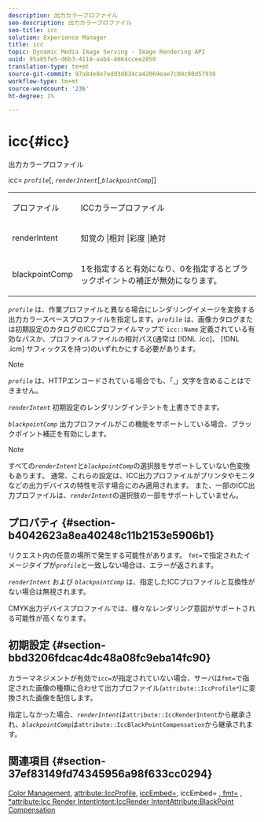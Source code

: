 ```yaml
---
description: 出力カラープロファイル
seo-description: 出力カラープロファイル
seo-title: icc
solution: Experience Manager
title: icc
topic: Dynamic Media Image Serving - Image Rendering API
uuid: 95a05fe5-d6b3-4118-aab4-4664ccee2850
translation-type: tm+mt
source-git-commit: 97a84e8e7edd3d834ca42069eae7c09c00d57938
workflow-type: tm+mt
source-wordcount: '236'
ht-degree: 1%

---
```



# icc{#icc}

出力カラープロファイル

icc= *`profile`*[, *`renderIntent`*[,*`blackpointComp`*]]

<table id="simpletable_DF1914FD351E4F2BA61372A52F0CFFBF"> 
 <tr class="strow"> 
  <td class="stentry"> <p><span class="codeph"> <span class="varname"> プロファイル</span></span> </p></td> 
  <td class="stentry"> <p>ICCカラープロファイル </p></td> 
 </tr> 
 <tr class="strow"> 
  <td class="stentry"> <p><span class="codeph"> <span class="varname"> renderIntent  </span> </span> </p></td> 
  <td class="stentry"> <p>知覚の |相対 |彩度 |絶対 </p></td> 
 </tr> 
 <tr class="strow"> 
  <td class="stentry"> <p><span class="codeph"> <span class="varname"> blackpointComp</span> </span> </p></td> 
  <td class="stentry"> <p>1を指定すると有効になり、0を指定するとブラックポイントの補正が無効になります。 </p></td> 
 </tr> 
</table>

*`profile`* は、作業プロファイルと異なる場合にレンダリングイメージを変換する出力カラースペースプロファイルを指定します。*`profile`* は、画像カタログまたは初期設定のカタログのICCプロファイルマップで `icc::Name` 定義されている有効なパスか、プロファイルファイルの相対パス(通常は [!DNL .icc]、 [!DNL .icm] サフィックスを持つ)のいずれかにする必要があります。

>[!NOTE]
>
>*`profile`* は、HTTPエンコードされている場合でも、「,」文字を含めることはできません。

*`renderIntent`* 初期設定のレンダリングインテントを上書きできます。

*`blackpointComp`* 出力プロファイルがこの機能をサポートしている場合、ブラックポイント補正を有効にします。

>[!NOTE]
>
>すべての&#x200B;*`renderIntent`*&#x200B;と&#x200B;*`blackpointComp`*&#x200B;の選択肢をサポートしていない色変換もあります。 通常、これらの設定は、ICC出力プロファイルがプリンタやモニタなどの出力デバイスの特性を示す場合にのみ適用されます。 また、一部のICC出力プロファイルは、*`renderIntent`*&#x200B;の選択肢の一部をサポートしていません。

## プロパティ {#section-b4042623a8ea40248c11b2153e5906b1}

リクエスト内の任意の場所で発生する可能性があります。 `fmt=`で指定されたイメージタイプが&#x200B;*`profile`*&#x200B;と一致しない場合は、エラーが返されます。

*`renderIntent`* および *`blackpointComp`* は、指定したICCプロファイルと互換性がない場合は無視されます。

CMYK出力デバイスプロファイルでは、様々なレンダリング意図がサポートされる可能性が高くなります。

## 初期設定 {#section-bbd3206fdcac4dc48a08fc9eba14fc90}

カラーマネジメントが有効で`icc=`が指定されていない場合、サーバは`fmt=`で指定された画像の種類に合わせて出力プロファイル(`attribute::IccProfile*`)に変換された画像を配信します。

指定しなかった場合、*`renderIntent`*&#x200B;は`attribute::IccRenderIntent`から継承され、*`blackpointComp`*&#x200B;は`attribute::IccBlackPointCompensation`から継承されます。

## 関連項目 {#section-37ef83149fd74345956a98f633cc0294}

[Color Management](../../../../../ir-api/http-protocol/image-rendering-api-ref/c-ir-http-protocol-ref/c-ir-http-protocol-syntax-and-features/c-ir-color-management.md#concept-7bac7c2c41be42c1b301eae80abe6b8d),  [attribute::IccProfile](../../../../../ir-api/material-cat/image-rendering-api-ref/c-ir-material-catalog/c-ir-attributes-reference/r-ir-iccprofilecmyk.md#reference-55aead2d924847ffbd1be4c46add7127),  [iccEmbed=](../../../../../ir-api/http-protocol/image-rendering-api-ref/c-ir-http-protocol-ref/c-ir-http-protocol-command-reference/r-ir-iccembed.md#reference-47a433138c7c4b29b9b29871b2491a7f), iccEmbed= [, fmt=](../../../../../ir-api/http-protocol/image-rendering-api-ref/c-ir-http-protocol-ref/c-ir-http-protocol-command-reference/r-ir-fmt.md#reference-4c743f67d56b47c5b774fcc900ff758c) [](../../../../../ir-api/material-cat/image-rendering-api-ref/c-ir-material-catalog/c-ir-attributes-reference/r-ir-iccrenderintent.md#reference-3b80b7a4c25545a593c5076f318b5c40) [, *attribute:Icc Render IntentIntent:IccRender IntentAttribute:BlackPoint Compensation](../../../../../ir-api/material-cat/image-rendering-api-ref/c-ir-material-catalog/c-ir-attributes-reference/r-ir-iccblackpointcompensation.md#reference-d939b0cdf6564baaa88deb1059e3b7f0)
